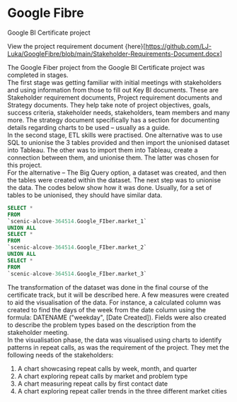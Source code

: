 # Google Fibre
Google BI Certificate project  
  
View the project requirement document {here}[https://github.com/LJ-Luka/GoogleFibre/blob/main/Stakeholder-Requirements-Document.docx]

The Google Fiber project from the Google BI Certificate project was completed in stages.  
The first stage was getting familiar with initial meetings with stakeholders and using information from those to fill out Key BI documents. These are Stakeholder requirement documents, Project requirement documents and Strategy documents. They help take note of project objectives, goals, success criteria, stakeholder needs, stakeholders, team members and many more. The strategy document specifically has a section for documenting details regarding charts to be used – usually as a guide.  
In the second stage, ETL skills were practised. One alternative was to use SQL to unionise the 3 tables provided and then import the unionised dataset into Tableau. The other was to import them into Tableau, create a connection between them, and unionise them. The latter was chosen for this project.  
For the alternative – The Big Query option, a dataset was created, and then the tables were created within the dataset. The next step was to unionise the data. The codes below show how it was done. Usually, for a set of tables to be unionised, they should have similar data.

```sql
SELECT *
FROM
`scenic-alcove-364514.Google_FIber.market_1`
UNION ALL
SELECT *
FROM
`scenic-alcove-364514.Google_FIber.market_2`
UNION ALL
SELECT *
FROM
`scenic-alcove-364514.Google_FIber.market_3`
```
  
The transformation of the dataset was done in the final course of the certificate track, but it will be described here. A few measures were created to aid the visualisation of the data. For instance, a calculated column was created to find the days of the week from the date column using the formula: DATENAME ("weekday", [Date Created]). Fields were also created to describe the problem types based on the description from the stakeholder meeting.  
In the visualisation phase, the data was visualised using charts to identify patterns in repeat calls, as was the requirement of the project. They met the following needs of the stakeholders:  
1.	A chart showcasing repeat calls by week, month, and quarter
2.	A chart exploring repeat calls by market and problem type
3.	A chart measuring repeat calls by first contact date
4.	A chart exploring repeat caller trends in the three different market cities

